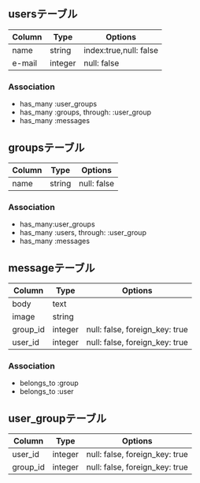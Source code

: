 ## usersテーブル

|Column|Type|Options|
|------|----|-------|
|name|string|index:true,null: false|
|e-mail|integer|null: false|

### Association
- has_many :user_groups
- has_many :groups, through: :user_group
- has_many :messages

## groupsテーブル

|Column|Type|Options|
|------|----|-------|
|name|string|null: false|

### Association
- has_many:user_groups
- has_many :users, through: :user_group
- has_many :messages



## messageテーブル

|Column|Type|Options|
|------|----|-------|
|body|text||
|image|string||
|group_id|integer|null: false, foreign_key: true|
|user_id|integer|null: false, foreign_key: true|

### Association
- belongs_to :group
- belongs_to :user



## user_groupテーブル

|Column|Type|Options|
|------|----|-------|
|user_id|integer|null: false, foreign_key: true|
|group_id|integer|null: false, foreign_key: true|